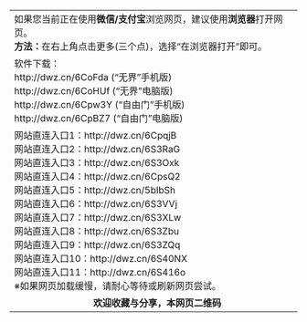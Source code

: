 <table>
  <tr>
    <td>
      如果您当前正在使用<b>微信/支付宝</b>浏览网页，建议使用<b>浏览器</b>打开网页。</br>
      <b>方法：</b>在右上角点击更多(三个点)，选择“在浏览器打开”即可。
    </td>
  </tr>
  <tr>
    <td>软件下载：
    </br><a>http://dwz.cn/6CoFda</a> (“无界”手机版)
    </br><a>http://dwz.cn/6CoHUf</a> (“无界”电脑版)
    </br><a>http://dwz.cn/6Cpw3Y</a> (“自由门”手机版)
    </br><a>http://dwz.cn/6CpBZ7</a> (“自由门”电脑版)
    </td>
  </tr>
  <tr>
    <td>
      网站直连入口1：<a>http://dwz.cn/6CpqjB</a></br>
      网站直连入口2：<a>http://dwz.cn/6S3RaG</a></br>
      网站直连入口3：<a>http://dwz.cn/6S3Oxk</a></br>
      网站直连入口4：<a>http://dwz.cn/6CpsQ2</a></br>
      网站直连入口5：<a>http://dwz.cn/5bIbSh</a></br>
      网站直连入口6：<a>http://dwz.cn/6S3VVj</a></br>
      网站直连入口7：<a>http://dwz.cn/6S3XLw</a></br>
      网站直连入口8：<a>http://dwz.cn/6S3Zbu</a></br>
      网站直连入口9：<a>http://dwz.cn/6S3ZQq</a></br>
      网站直连入口10：<a>http://dwz.cn/6S40NX</a></br>
      网站直连入口11：<a>http://dwz.cn/6S416o</a>
    <br/>※如果网页加载缓慢，请耐心等待或刷新网页尝试。
    </td>
  </tr>
  <tr>
  <td align=center>
    <b>欢迎收藏与分享，本网页二维码</b></br>
    <img src="http://pan.baidu.com/share/qrcode?w=200&h=200&url=https://github.com/shortpathway/open/blob/master/README.md" alt="">
  </td>
  </tr>
</table>
